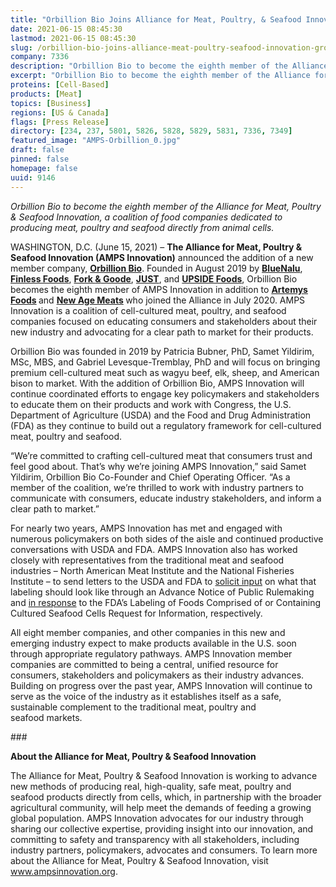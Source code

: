 ```yaml
---
title: "Orbillion Bio Joins Alliance for Meat, Poultry, & Seafood Innovation, Group Grows to Eight Members"
date: 2021-06-15 08:45:30
lastmod: 2021-06-15 08:45:30
slug: /orbillion-bio-joins-alliance-meat-poultry-seafood-innovation-group-grows-eight-members
company: 7336
description: "Orbillion Bio to become the eighth member of the Alliance for Meat, Poultry & Seafood Innovation, a coalition of food companies dedicated to producing meat, poultry and seafood directly from animal cells."
excerpt: "Orbillion Bio to become the eighth member of the Alliance for Meat, Poultry & Seafood Innovation, a coalition of food companies dedicated to producing meat, poultry and seafood directly from animal cells."
proteins: [Cell-Based]
products: [Meat]
topics: [Business]
regions: [US & Canada]
flags: [Press Release]
directory: [234, 237, 5801, 5826, 5828, 5829, 5831, 7336, 7349]
featured_image: "AMPS-Orbillion_0.jpg"
draft: false
pinned: false
homepage: false
uuid: 9146
---
```

<p class="text-align-center"><em>Orbillion Bio to become the eighth member of the Alliance for Meat, Poultry <span class="amp">&</span> Seafood Innovation, a coalition of food companies dedicated to producing meat, poultry and seafood directly from animal cells.</em></p>

<p>WASHINGTON, D.C. (June 15, 2021) – <strong>The Alliance for Meat, Poultry <span class="amp">&</span> Seafood Innovation (AMPS Innovation)</strong> announced the addition of a new member company, <a href="https://www.orbillion.com/"><strong>Orbillion Bio</strong></a>. Founded in August 2019 by <a href="https://www.bluenalu.com/"><strong>BlueNalu</strong></a>, <a href="https://finlessfoods.com/"><strong>Finless Foods</strong></a>, <a href="https://www.forkandgoode.com/"><strong>Fork <span class="amp">&</span> Goode</strong></a>, <a href="https://www.ju.st/en-us"><strong>JUST</strong></a>, and <a href="https://www.upsidefoods.com/"><strong>UPSIDE Foods</strong></a>, Orbillion Bio becomes the eighth member of AMPS Innovation in addition to <strong><a href="https://artemysfoods.com/">Artemys Foods</a> </strong>and <strong><a href="https://www.newagemeats.com/">New Age Meats</a> </strong>who joined the Alliance in July 2020. AMPS Innovation is a coalition of cell-cultured meat, poultry, and seafood companies focused on educating consumers and stakeholders about their new industry and advocating for a clear path to market for their products.</p>

<p>Orbillion Bio was founded in 2019 by Patricia Bubner, PhD, Samet Yildirim, MSc, MBS, and Gabriel Levesque-Tremblay, PhD and will focus on bringing premium cell-cultured meat such as wagyu beef, elk, sheep, and American bison to market. With the addition of Orbillion Bio, AMPS Innovation will continue coordinated efforts to engage key policymakers and stakeholders to educate them on their products and work with Congress, the U.S. Department of Agriculture (USDA) and the Food and Drug Administration (FDA) as they continue to build out a regulatory framework for cell-cultured meat, poultry and seafood.</p>

<p>“We’re committed to crafting cell-cultured meat that consumers trust and feel good about. That’s why we’re joining AMPS Innovation,” said Samet Yildirim, Orbillion Bio Co-Founder and Chief Operating Officer. “As a member of the coalition, we’re thrilled to work with industry partners to communicate with consumers, educate industry stakeholders, and inform a clear path to market.”</p>

<p>For nearly two years, AMPS Innovation has met and engaged with numerous policymakers on both sides of the aisle and continued productive conversations with USDA and FDA. AMPS Innovation also has worked closely with representatives from the traditional meat and seafood industries – North American Meat Institute and the National Fisheries Institute – to send letters to the USDA and FDA to <a href="https://ampsinnovation.org/amps-innovation-and-nami-letter-to-fsis/">solicit input</a> on what that labeling should look like through an Advance Notice of Public Rulemaking and <a href="https://ampsinnovation.org/nfi-ampsinnovation-fda-comments-030821/">in response</a> to the FDA’s Labeling of Foods Comprised of or Containing Cultured Seafood Cells Request for Information, respectively.</p>

<p>All eight member companies, and other companies in this new and emerging industry expect to make products available in the U.S. soon through appropriate regulatory pathways. AMPS Innovation member companies are committed to being a central, unified resource for consumers, stakeholders and policymakers as their industry advances. Building on progress over the past year, AMPS Innovation will continue to serve as the voice of the industry as it establishes itself as a safe, sustainable complement to the traditional meat, poultry and seafood markets.</p>

<p class="text-align-center">###</p>

<p><strong>About the Alliance for Meat, Poultry <span class="amp">&</span> Seafood Innovation</strong></p>

<p>The Alliance for Meat, Poultry <span class="amp">&</span> Seafood Innovation is working to advance new methods of producing real, high-quality, safe meat, poultry and seafood products directly from cells, which, in partnership with the broader agricultural community, will help meet the demands of feeding a growing global population. AMPS Innovation advocates for our industry through sharing our collective expertise, providing insight into our innovation, and committing to safety and transparency with all stakeholders, including industry partners, policymakers, advocates and consumers. To learn more about the Alliance for Meat, Poultry <span class="amp">&</span> Seafood Innovation, visit <a href="http://www.ampsinnovation.org">www.ampsinnovation.org</a>.</p>
